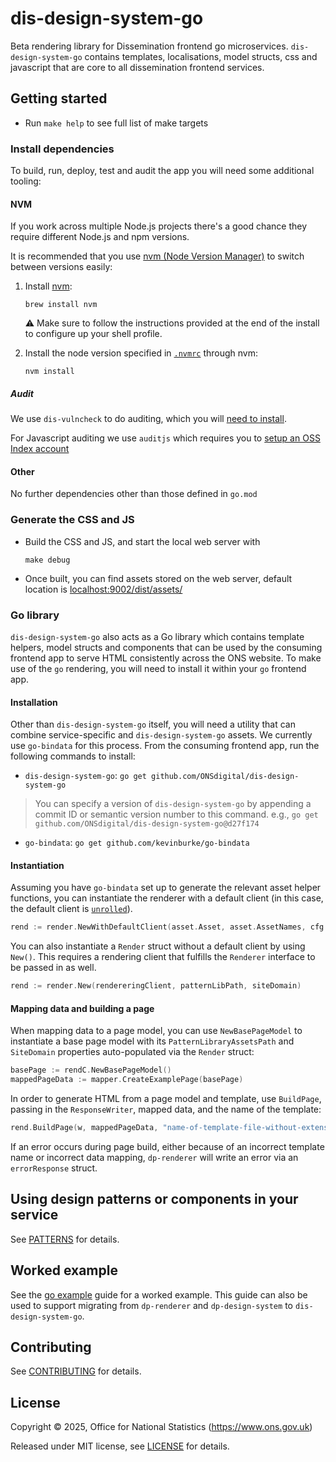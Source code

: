 # dis-design-system-go

Beta rendering library for Dissemination frontend go microservices. `dis-design-system-go` contains templates, localisations, model structs, css and javascript that are core to all dissemination frontend services.

## Getting started

* Run `make help` to see full list of make targets

### Install dependencies

To build, run, deploy, test and audit the app you will need some additional tooling:

#### NVM

If you work across multiple Node.js projects there's a good chance they require different Node.js and npm versions.

It is recommended that you use [nvm (Node Version Manager)](https://github.com/creationix/nvm) to switch between versions easily:

1. Install [nvm](https://github.com/nvm-sh/nvm):

   ```shell
   brew install nvm
   ```

   :warning: Make sure to follow the instructions provided at the end of the install to configure up your shell profile.

2. Install the node version specified in [`.nvmrc`](./.nvmrc) through nvm:

   ```shell
   nvm install
   ```

##### Audit

We use `dis-vulncheck` to do auditing, which you will [need to install](https://github.com/ONSdigital/dis-vulncheck).

For Javascript auditing we use `auditjs` which requires you to [setup an OSS Index account](https://github.com/ONSdigital/dp/blob/main/guides/MAC_SETUP.md#oss-index-account-and-configuration)

#### Other

No further dependencies other than those defined in `go.mod`

### Generate the CSS and JS

* Build the CSS and JS, and start the local web server with

  ```shell
  make debug
  ```

* Once built, you can find assets stored on the web server, default location is [localhost:9002/dist/assets/](http://localhost:9002/dist/assets/)

### Go library

`dis-design-system-go` also acts as a Go library which contains template helpers, model structs and components that can be used by the consuming frontend app to serve HTML consistently across the ONS website. To make use of the `go` rendering, you will need to install it within your `go` frontend app.

#### Installation

Other than `dis-design-system-go` itself, you will need a utility that can combine service-specific and `dis-design-system-go` assets. We currently use `go-bindata` for this process. From the consuming frontend app, run the following commands to install:

* `dis-design-system-go`: `go get github.com/ONSdigital/dis-design-system-go`

> You can specify a version of `dis-design-system-go` by appending a commit ID or semantic version number to this command. e.g., `go get github.com/ONSdigital/dis-design-system-go@d27f174`

* `go-bindata`: `go get github.com/kevinburke/go-bindata`

#### Instantiation

Assuming you have `go-bindata` set up to generate the relevant asset helper functions, you can instantiate the renderer with a default client (in this case, the default client is [`unrolled`](https://github.com/unrolled/render)).

```go
rend := render.NewWithDefaultClient(asset.Asset, asset.AssetNames, cfg.PatternLibraryAssetsPath, cfg.SiteDomain)
```

You can also instantiate a `Render` struct without a default client by using `New()`. This requires a rendering client that fulfills the `Renderer` interface to be passed in as well.

```go
rend := render.New(rendereringClient, patternLibPath, siteDomain)
```

#### Mapping data and building a page

When mapping data to a page model, you can use `NewBasePageModel` to instantiate a base page model with its `PatternLibraryAssetsPath` and `SiteDomain` properties auto-populated via the `Render` struct:

```go
basePage := rendC.NewBasePageModel()
mappedPageData := mapper.CreateExamplePage(basePage)
```

In order to generate HTML from a page model and template, use `BuildPage`, passing in the `ResponseWriter`, mapped data, and the name of the template:

```go
rend.BuildPage(w, mappedPageData, "name-of-template-file-without-extension")
```

If an error occurs during page build, either because of an incorrect template name or incorrect data mapping, `dp-renderer` will write an error via an `errorResponse` struct.

## Using design patterns or components in your service

See [PATTERNS](PATTERNS.md) for details.

## Worked example

See the [go example](GO_EXAMPLE.md) guide for a worked example. This guide can also be used to support migrating from `dp-renderer` and `dp-design-system` to `dis-design-system-go`.

## Contributing

See [CONTRIBUTING](CONTRIBUTING.md) for details.

## License

Copyright © 2025, Office for National Statistics (<https://www.ons.gov.uk>)

Released under MIT license, see [LICENSE](LICENSE.md) for details.
